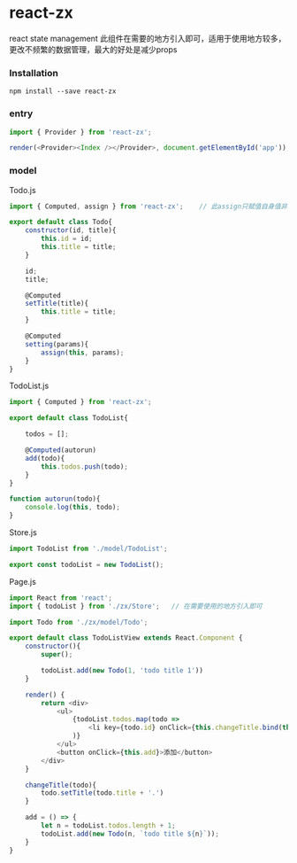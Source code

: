 # react-zx

react state management
此组件在需要的地方引入即可，适用于使用地方较多，更改不频繁的数据管理，最大的好处是减少props

### Installation
    npm install --save react-zx

### entry

```javascript
import { Provider } from 'react-zx';

render(<Provider><Index /></Provider>, document.getElementById('app'));
```

### model


Todo.js

```javascript
import { Computed, assign } from 'react-zx';    // 此assign只赋值自身值非对象的属性

export default class Todo{
    constructor(id, title){
        this.id = id;
        this.title = title;
    }

    id;
    title;

    @Computed
    setTitle(title){
        this.title = title;
    }

    @Computed
    setting(params){
        assign(this, params);
    }
}
```

TodoList.js

```javascript
import { Computed } from 'react-zx';

export default class TodoList{

    todos = [];

    @Computed(autorun)
    add(todo){
        this.todos.push(todo);
    }
}

function autorun(todo){
    console.log(this, todo);
}
```

Store.js

```javascript
import TodoList from './model/TodoList';

export const todoList = new TodoList();
```

Page.js

```javascript
import React from 'react';
import { todoList } from './zx/Store';   // 在需要使用的地方引入即可

import Todo from './zx/model/Todo';

export default class TodoListView extends React.Component {
    constructor(){
        super();

        todoList.add(new Todo(1, 'todo title 1'))
    }

    render() {
        return <div>
            <ul>
                {todoList.todos.map(todo => 
                    <li key={todo.id} onClick={this.changeTitle.bind(this, todo)} >{todo.title}</li>
                )}
            </ul>
            <button onClick={this.add}>添加</button>
        </div>
    }

    changeTitle(todo){
        todo.setTitle(todo.title + '.')
    }

    add = () => {
        let n = todoList.todos.length + 1;
        todoList.add(new Todo(n, `todo title ${n}`));
    }
}
```
